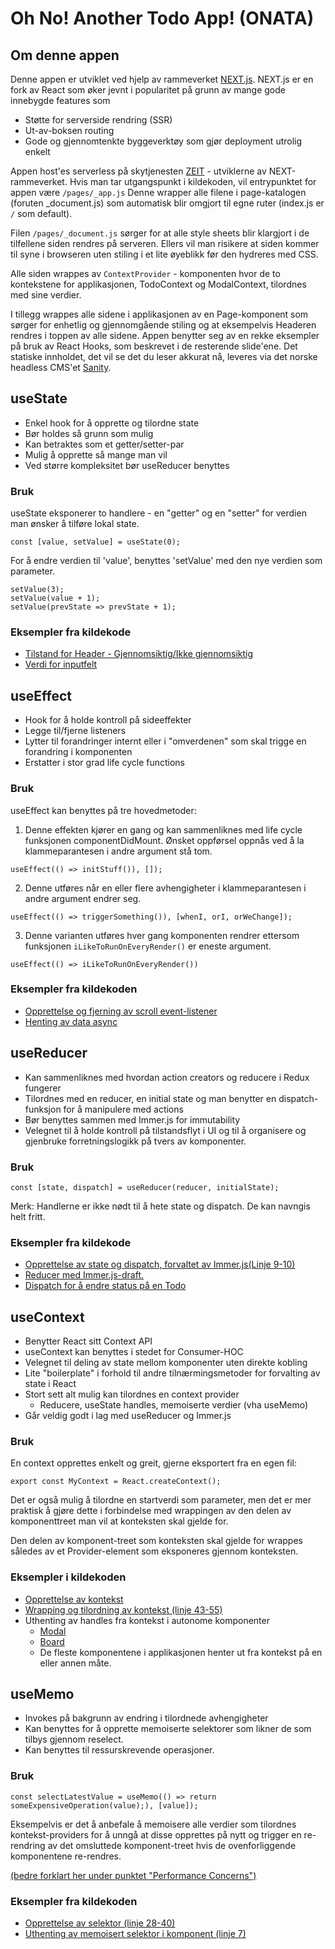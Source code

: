 # Oh No! Another Todo App! (ONATA)

## Om denne appen

Denne appen er utviklet ved hjelp av rammeverket [NEXT.js](https://nextjs.org).
NEXT.js er en fork av React som øker jevnt i popularitet på grunn av mange gode innebygde features som
* Støtte for serverside rendring (SSR)
* Ut-av-boksen routing
* Gode og gjennomtenkte byggeverktøy som gjør deployment utrolig enkelt

Appen host'es serverless på skytjenesten [ZEIT](https://zeit.co) - utviklerne av NEXT-rammeverket.
Hvis man tar utgangspunkt i kildekoden, vil entrypunktet for appen være ```/pages/_app.js```
Denne wrapper alle filene i page-katalogen (foruten _document.js) som automatisk blir omgjort til egne ruter (index.js er ```/``` som default).

Filen ```/pages/_document.js``` sørger for at alle style sheets blir klargjort i de tilfellene siden rendres på serveren. Ellers vil man risikere at siden kommer til syne i browseren uten stiling i et lite øyeblikk før den hydreres med CSS.

Alle siden wrappes av ```ContextProvider``` - komponenten hvor de to kontekstene for applikasjonen, TodoContext og ModalContext, tilordnes med sine verdier.

I tillegg wrappes alle sidene i applikasjonen av en Page-komponent som sørger for enhetlig og gjennomgående stiling og at eksempelvis Headeren rendres i toppen av alle sidene.
Appen benytter seg av en rekke eksempler på bruk av React Hooks, som beskrevet i de resterende slide'ene.
Det statiske innholdet, det vil se det du leser akkurat nå, leveres via det norske headless CMS'et [Sanity](https://sanity.io). 

## useState

* Enkel hook for å opprette og tilordne state
* Bør holdes så grunn som mulig
* Kan betraktes som et getter/setter-par
* Mulig å opprette så mange man vil
* Ved større kompleksitet bør useReducer benyttes

### Bruk
useState eksponerer to handlere - en "getter" og en "setter" for verdien man ønsker å tilføre lokal state.

```const [value, setValue] = useState(0);```

For å endre verdien til 'value', benyttes 'setValue' med den nye verdien som parameter.

```
setValue(3);
setValue(value + 1);
setValue(prevState => prevState + 1);
```

### Eksempler fra kildekode

* [Tilstand for Header - Gjennomsiktig/Ikke gjennomsiktig](/components/Header.js)
* [Verdi for inputfelt](/components/Modal.js)

## useEffect

* Hook for å holde kontroll på sideeffekter
* Legge til/fjerne listeners
* Lytter til forandringer internt eller i "omverdenen" som skal trigge en forandring i komponenten
* Erstatter i stor grad life cycle functions

### Bruk

useEffect kan benyttes på tre hovedmetoder:

1) Denne effekten kjører en gang og kan sammenliknes med life cycle funksjonen componentDidMount. Ønsket oppførsel oppnås ved å la klammeparantesen i andre argument stå tom.

```useEffect(() => initStuff()), []);```

2) Denne utføres når en eller flere avhengigheter i klammeparantesen i andre argument endrer seg.

```useEffect(() => triggerSomething()), [whenI, orI, orWeChange]);```

3) Denne varianten utføres hver gang komponenten rendrer ettersom funksjonen ```iLikeToRunOnEveryRender()``` er eneste argument.

```useEffect(() => iLikeToRunOnEveryRender())```

### Eksempler fra kildekoden

* [Opprettelse og fjerning av scroll event-listener](/components/Header.js)
* [Henting av data async](/components/Slides.js)

## useReducer

* Kan sammenliknes med hvordan action creators og reducere i Redux fungerer
* Tilordnes med en reducer, en initial state og man benytter en dispatch-funksjon for å manipulere med actions
* Bør benyttes sammen med Immer.js for immutability
* Velegnet til å holde kontroll på tilstandsflyt i UI og til å organisere og gjenbruke forretningslogikk på tvers av komponenter.

### Bruk

```const [state, dispatch] = useReducer(reducer, initialState);```

Merk: Handlerne er ikke nødt til å hete state og dispatch. De kan navngis helt fritt.

### Eksempler fra kildekode

* [Opprettelse av state og dispatch, forvaltet av Immer.js(Linje 9-10)](/store/ContextProvider.js)
* [Reducer med Immer.js-draft.](/store/Reducers.js)
* [Dispatch for å endre status på en Todo](/components/Todo.js)

## useContext

* Benytter React sitt Context API
* useContext kan benyttes i stedet for Consumer-HOC
* Velegnet til deling av state mellom komponenter uten direkte kobling
* Lite "boilerplate" i forhold til andre tilnærmingsmetoder for forvalting av state i React
* Stort sett alt mulig kan tilordnes en context provider
  * Reducere, useState handles, memoiserte verdier (vha useMemo)
* Går veldig godt i lag med useReducer og Immer.js

### Bruk

En context opprettes enkelt og greit, gjerne eksportert fra en egen fil:

```export const MyContext = React.createContext();```

Det er også mulig å tilordne en startverdi som parameter, men det er mer praktisk å gjøre dette i forbindelse med wrappingen 
av den delen av komponenttreet man vil at konteksten skal gjelde for. 

Den delen av komponent-treet som konteksten skal gjelde for wrappes således av et Provider-element som eksponeres gjennom konteksten.

### Eksempler i kildekoden

* [Opprettelse av kontekst](/store/Context.js)
* [Wrapping og tilordning av kontekst (linje 43-55)](/store/ContextProvider.js)
* Uthenting av handles fra kontekst i autonome komponenter
  * [Modal](/components/Modal.js)
  * [Board](/components/Board.js)
  * De fleste komponentene i applikasjonen henter ut fra kontekst på en eller annen måte.

## useMemo

* Invokes på bakgrunn av endring i tilordnede avhengigheter
* Kan benyttes for å opprette memoiserte selektorer som likner de som tilbys gjennom reselect.
* Kan benyttes til ressurskrevende operasjoner.

### Bruk

```const selectLatestValue = useMemo(() => return someExpensiveOperation(value);), [value]);```

Eksempelvis er det å anbefale å memoisere alle verdier som tilordnes kontekst-providers for å unngå at disse opprettes på nytt og trigger en re-rendring av det omsluttede komponent-treet hvis de ovenforliggende komponentene re-rendres.

[(bedre forklart her under punktet "Performance Concerns")](https://hswolff.com/blog/how-to-usecontext-with-usereducer/)

### Eksempler fra kildekoden
* [Opprettelse av selektor (linje 28-40)](/store/ContextProvider.js)
* [Uthenting av memoisert selektor i komponent (linje 7)](/components/TaskCounter.js)

